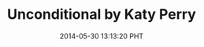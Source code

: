 ---
layout: post
title: "Unconditional by Katy Perry"
date: 2014-05-30 13:13:20 PHT
description: ""
category: 
tags: []
comments: false
---